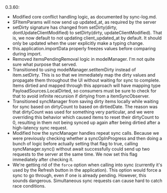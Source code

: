 0.3.60:
- Modified core conflict handling logic, as documented by sync-log.md.
- SFItemParams will now send up updated_at, as required by the server
- setDirty signature has changed from setDirty(dirty, dontUpdateClientModified) to setDirty(dirty, updateClientModified). That is, we now default to not updating client_updated_at by default. It should only be updated when the user explicitly make a typing change.
- this.application.importData properly freezes values before comparing during import.
- Removed itemsPendingRemoval logic in modelManager. I'm not quite sure what purpose that served.
- Transitioned to using modelManager.setItemDirty instead of item.setDirty. This is so that we immediately map the dirty values and propagate them throughout the UI without waiting for sync to complete. Items dirtied and mapped through this approach will have mapping type PayloadSources.LocalDirted, so consumers must be sure to check for that to avoid infinite recursion if dirtying from a itemSyncObserver.
- Transitioned syncManager from saving dirty items locally while waiting for sync based on dirtyCount to based on dirtiedDate. The reason was that dirtyCount was used for something very particular, and we were overriding this behavior which caused items to reset their dirtyCount to 0, resulting in them not being synced up again after being dirtied after a high-latency sync request.
- Modified how the syncManager handles repeat sync calls. Because we were previously checking whether a syncOpInProgress and then doing a bunch of logic before actually setting that flag to true, calling syncManager.sync() without await successfully could send up two requests to the server at the same time. We now set this flag immediately after checking it.
- We're getting rid of the `force` option when calling into sync (currently it's used by the Refresh button in the application). This option would force a sync to go through, even if one is already pending. However, this sounds dangerous. Simultaneous sync requests can cause hard to catch race conditions.

